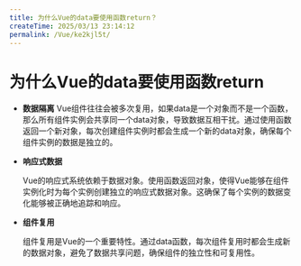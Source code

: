 ```yaml
---
title: 为什么Vue的data要使用函数return？
createTime: 2025/03/13 23:14:12
permalink: /Vue/ke2kjl5t/
---
```

# 为什么Vue的data要使用函数return

- **数据隔离**
Vue组件往往会被多次复用，如果data是一个对象而不是一个函数，那么所有组件实例会共享同一个data对象，导致数据互相干扰。通过使用函数返回一个新对象，每次创建组件实例时都会生成一个新的data对象，确保每个组件实例的数据是独立的。

- **响应式数据**

  Vue的响应式系统依赖于数据对象。使用函数返回对象，使得Vue能够在组件实例化时为每个实例创建独立的响应式数据对象。这确保了每个实例的数据变化能够被正确地追踪和响应。

- **组件复用**

  组件复用是Vue的一个重要特性。通过data函数，每次组件复用时都会生成新的数据对象，避免了数据共享问题，确保组件的独立性和可复用性。

